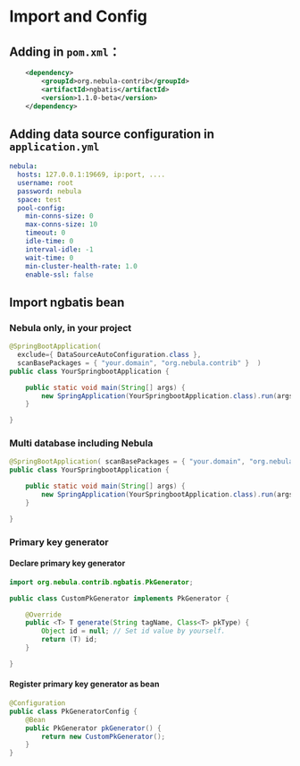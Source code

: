 # Import and Config

## Adding in `pom.xml`：
```xml
    <dependency>
        <groupId>org.nebula-contrib</groupId>
        <artifactId>ngbatis</artifactId>
        <version>1.1.0-beta</version>
    </dependency>
```

## Adding  data source configuration in `application.yml`
```yml
nebula:
  hosts: 127.0.0.1:19669, ip:port, ....
  username: root
  password: nebula
  space: test
  pool-config:
    min-conns-size: 0
    max-conns-size: 10
    timeout: 0
    idle-time: 0
    interval-idle: -1
    wait-time: 0
    min-cluster-health-rate: 1.0
    enable-ssl: false
```

## Import ngbatis bean
### Nebula only, in your project
```java
@SpringBootApplication(
  exclude={ DataSourceAutoConfiguration.class }, 
  scanBasePackages = { "your.domain", "org.nebula.contrib" }  )
public class YourSpringbootApplication {

	public static void main(String[] args) {
		new SpringApplication(YourSpringbootApplication.class).run(args);
	}

}
```
### Multi database including Nebula
```java
@SpringBootApplication( scanBasePackages = { "your.domain", "org.nebula.contrib" } )
public class YourSpringbootApplication {

	public static void main(String[] args) {
		new SpringApplication(YourSpringbootApplication.class).run(args);
	}

}
```

### Primary key generator

#### Declare primary key generator
```java
import org.nebula.contrib.ngbatis.PkGenerator;

public class CustomPkGenerator implements PkGenerator {

    @Override
    public <T> T generate(String tagName, Class<T> pkType) {
        Object id = null; // Set id value by yourself.
        return (T) id;
    }

}
```

#### Register primary key generator as bean
```java
@Configuration
public class PkGeneratorConfig {
    @Bean
    public PkGenerator pkGenerator() {
        return new CustomPkGenerator();
    }
}
```
